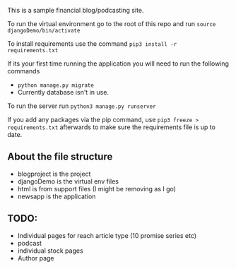 This is a sample financial blog/podcasting site. 

To run the virtual environment go to the root of this repo and run `source djangoDemo/bin/activate` 

To install requirements use the command `pip3 install -r requirements.txt`

If its your first time running the application you will need to run the following commands
- `python manage.py migrate` 
- Currently database isn't in use.

To run the server run `python3 manage.py runserver`

If you add any packages via the pip command, use `pip3 freeze > requirements.txt` afterwards to make sure the requirements file is up to date.


## About the file structure
 - blogproject is the project
 - djangoDemo is the virtual env files
 - html is from support files (I might be removing as I go)
 - newsapp is the application
 
 ## TODO:
 - Individual pages for reach article type (10 promise series etc)
 - podcast
 - individual stock pages
 - Author page